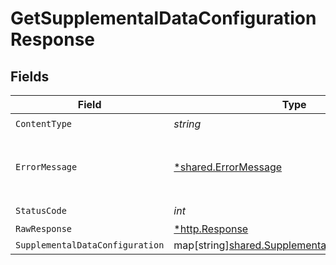 # GetSupplementalDataConfigurationResponse


## Fields

| Field                                                                                                   | Type                                                                                                    | Required                                                                                                | Description                                                                                             |
| ------------------------------------------------------------------------------------------------------- | ------------------------------------------------------------------------------------------------------- | ------------------------------------------------------------------------------------------------------- | ------------------------------------------------------------------------------------------------------- |
| `ContentType`                                                                                           | *string*                                                                                                | :heavy_check_mark:                                                                                      | N/A                                                                                                     |
| `ErrorMessage`                                                                                          | [*shared.ErrorMessage](../../models/shared/errormessage.md)                                             | :heavy_minus_sign:                                                                                      | Your API request was not properly authorized.                                                           |
| `StatusCode`                                                                                            | *int*                                                                                                   | :heavy_check_mark:                                                                                      | N/A                                                                                                     |
| `RawResponse`                                                                                           | [*http.Response](https://pkg.go.dev/net/http#Response)                                                  | :heavy_minus_sign:                                                                                      | N/A                                                                                                     |
| `SupplementalDataConfiguration`                                                                         | map[string][shared.SupplementalDataConfiguration](../../models/shared/supplementaldataconfiguration.md) | :heavy_minus_sign:                                                                                      | OK                                                                                                      |